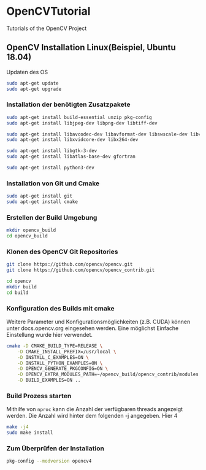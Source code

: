 # OpenCVTutorial
Tutorials of the OpenCV Project


## OpenCV Installation Linux(Beispiel, Ubuntu 18.04)

Updaten des OS
```bash
sudo apt-get update
sudo apt-get upgrade
```

### Installation der benötigten Zusatzpakete
```bash
sudo apt-get install build-essential unzip pkg-config
sudo apt-get install libjpeg-dev libpng-dev libtiff-dev

sudo apt-get install libavcodec-dev libavformat-dev libswscale-dev libv4l-dev
sudo apt-get install libxvidcore-dev libx264-dev

sudo apt-get install libgtk-3-dev
sudo apt-get install libatlas-base-dev gfortran

sudo apt-get install python3-dev
```

### Installation von Git und Cmake
```bash
sudo apt-get install git
sudo apt-get install cmake
```

### Erstellen der Build Umgebung
```bash
mkdir opencv_build
cd opencv_build
```


### Klonen des OpenCV Git Repositories
```bash
git clone https://github.com/opencv/opencv.git
git clone https://github.com/opencv/opencv_contrib.git
```
```bash
cd opencv
mkdir build
cd build
```


### Konfiguration des Builds mit cmake
Weitere Parameter und Konfigurationsmöglichkeiten (z.B. CUDA) können unter docs.opencv.org eingesehen werden.
Eine möglichst Einfache Einstellung wurde hier verwendet.
```bash
cmake -D CMAKE_BUILD_TYPE=RELEASE \
    -D CMAKE_INSTALL_PREFIX=/usr/local \
    -D INSTALL_C_EXAMPLES=ON \
    -D INSTALL_PYTHON_EXAMPLES=ON \
    -D OPENCV_GENERATE_PKGCONFIG=ON \
    -D OPENCV_EXTRA_MODULES_PATH=~/opencv_build/opencv_contrib/modules \
    -D BUILD_EXAMPLES=ON ..
```

### Build Prozess starten
Mithilfe von `nproc` kann die Anzahl der verfügbaren threads angezeigt werden. Die Anzahl wird hinter dem folgenden -j angegeben. Hier 4
```bash
make -j4
sudo make install
```


### Zum Überprüfen der Installation
```bash
pkg-config --modversion opencv4
```